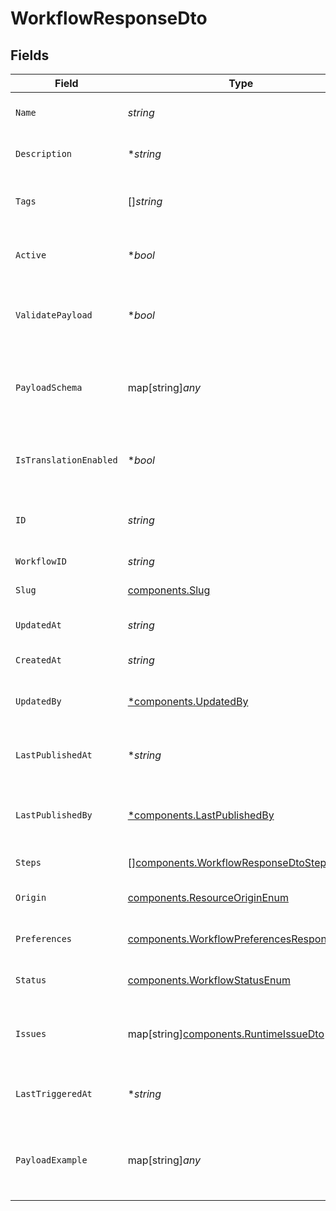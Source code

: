 # WorkflowResponseDto


## Fields

| Field                                                                                                  | Type                                                                                                   | Required                                                                                               | Description                                                                                            |
| ------------------------------------------------------------------------------------------------------ | ------------------------------------------------------------------------------------------------------ | ------------------------------------------------------------------------------------------------------ | ------------------------------------------------------------------------------------------------------ |
| `Name`                                                                                                 | *string*                                                                                               | :heavy_check_mark:                                                                                     | Name of the workflow                                                                                   |
| `Description`                                                                                          | **string*                                                                                              | :heavy_minus_sign:                                                                                     | Description of the workflow                                                                            |
| `Tags`                                                                                                 | []*string*                                                                                             | :heavy_minus_sign:                                                                                     | Tags associated with the workflow                                                                      |
| `Active`                                                                                               | **bool*                                                                                                | :heavy_minus_sign:                                                                                     | Whether the workflow is active                                                                         |
| `ValidatePayload`                                                                                      | **bool*                                                                                                | :heavy_minus_sign:                                                                                     | Enable or disable payload schema validation                                                            |
| `PayloadSchema`                                                                                        | map[string]*any*                                                                                       | :heavy_minus_sign:                                                                                     | The payload JSON Schema for the workflow                                                               |
| `IsTranslationEnabled`                                                                                 | **bool*                                                                                                | :heavy_minus_sign:                                                                                     | Enable or disable translations for this workflow                                                       |
| `ID`                                                                                                   | *string*                                                                                               | :heavy_check_mark:                                                                                     | Unique identifier of the workflow                                                                      |
| `WorkflowID`                                                                                           | *string*                                                                                               | :heavy_check_mark:                                                                                     | Workflow identifier                                                                                    |
| `Slug`                                                                                                 | [components.Slug](../../models/components/slug.md)                                                     | :heavy_check_mark:                                                                                     | Slug of the workflow                                                                                   |
| `UpdatedAt`                                                                                            | *string*                                                                                               | :heavy_check_mark:                                                                                     | Last updated timestamp                                                                                 |
| `CreatedAt`                                                                                            | *string*                                                                                               | :heavy_check_mark:                                                                                     | Creation timestamp                                                                                     |
| `UpdatedBy`                                                                                            | [*components.UpdatedBy](../../models/components/updatedby.md)                                          | :heavy_minus_sign:                                                                                     | User who last updated the workflow                                                                     |
| `LastPublishedAt`                                                                                      | **string*                                                                                              | :heavy_minus_sign:                                                                                     | Timestamp of the last workflow publication                                                             |
| `LastPublishedBy`                                                                                      | [*components.LastPublishedBy](../../models/components/lastpublishedby.md)                              | :heavy_minus_sign:                                                                                     | User who last published the workflow                                                                   |
| `Steps`                                                                                                | [][components.WorkflowResponseDtoSteps](../../models/components/workflowresponsedtosteps.md)           | :heavy_check_mark:                                                                                     | Steps of the workflow                                                                                  |
| `Origin`                                                                                               | [components.ResourceOriginEnum](../../models/components/resourceoriginenum.md)                         | :heavy_check_mark:                                                                                     | Origin of the workflow                                                                                 |
| `Preferences`                                                                                          | [components.WorkflowPreferencesResponseDto](../../models/components/workflowpreferencesresponsedto.md) | :heavy_check_mark:                                                                                     | Preferences for the workflow                                                                           |
| `Status`                                                                                               | [components.WorkflowStatusEnum](../../models/components/workflowstatusenum.md)                         | :heavy_check_mark:                                                                                     | Status of the workflow                                                                                 |
| `Issues`                                                                                               | map[string][components.RuntimeIssueDto](../../models/components/runtimeissuedto.md)                    | :heavy_minus_sign:                                                                                     | Runtime issues for workflow creation and update                                                        |
| `LastTriggeredAt`                                                                                      | **string*                                                                                              | :heavy_minus_sign:                                                                                     | Timestamp of the last workflow trigger                                                                 |
| `PayloadExample`                                                                                       | map[string]*any*                                                                                       | :heavy_minus_sign:                                                                                     | Generated payload example based on the payload schema                                                  |